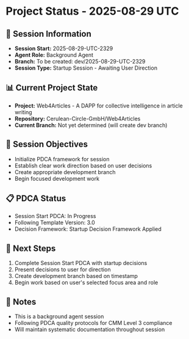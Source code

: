# Project Status - 2025-08-29 UTC

## 🎯 Session Information
- **Session Start:** 2025-08-29-UTC-2329
- **Agent Role:** Background Agent
- **Branch:** To be created: dev/2025-08-29-UTC-2329
- **Session Type:** Startup Session - Awaiting User Direction

## 📊 Current Project State
- **Project:** Web4Articles - A DAPP for collective intelligence in article writing
- **Repository:** Cerulean-Circle-GmbH/Web4Articles
- **Current Branch:** Not yet determined (will create dev branch)

## 🔄 Session Objectives
- Initialize PDCA framework for session
- Establish clear work direction based on user decisions
- Create appropriate development branch
- Begin focused development work

## 📋 PDCA Status
- Session Start PDCA: In Progress
- Following Template Version: 3.0
- Decision Framework: Startup Decision Framework Applied

## 🚀 Next Steps
1. Complete Session Start PDCA with startup decisions
2. Present decisions to user for direction
3. Create development branch based on timestamp
4. Begin work based on user's selected focus area and role

## 📝 Notes
- This is a background agent session
- Following PDCA quality protocols for CMM Level 3 compliance
- Will maintain systematic documentation throughout session